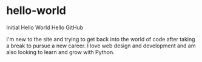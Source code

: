 # hello-world
Initial Hello World 
Hello GitHub

I'm new to the site and trying to get back into the world of code after taking a break to pursue a new career.  I love web design and development and am also looking to learn and grow with Python.
